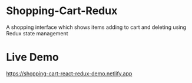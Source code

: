 # Shopping-Cart-Redux
A shopping interface which shows items adding to cart and deleting using Redux state management

# Live Demo
https://shopping-cart-react-redux-demo.netlify.app
